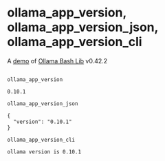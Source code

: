 # ollama_app_version, ollama_app_version_json, ollama_app_version_cli

A [demo](../README.md#demos) of [Ollama Bash Lib](https://github.com/attogram/ollama-bash-lib) v0.42.2
```

ollama_app_version

0.10.1

ollama_app_version_json

{
  "version": "0.10.1"
}

ollama_app_version_cli

ollama version is 0.10.1
```
